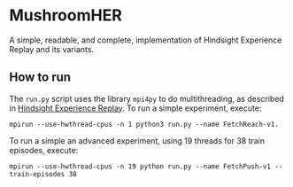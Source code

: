 # MushroomHER
A simple, readable, and complete, implementation of Hindsight Experience Replay and its variants.

How to run
----------
The `run.py` script uses the library `mpi4py` to do multithreading, as described in [Hindsight Experience Replay](#https://arxiv.org/abs/1707.01495). To run a simple
experiment, execute:

```
mpirun --use-hwthread-cpus -n 1 python3 run.py --name FetchReach-v1.
```

To run a simple an advanced experiment, using 19 threads for 38 train episodes, execute:

```
mpirun --use-hwthread-cpus -n 19 python run.py --name FetchPush-v1 --train-episodes 38
```


